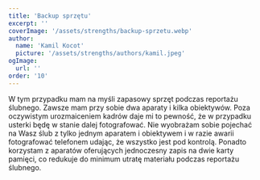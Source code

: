 ```yaml
---
title: 'Backup sprzętu'
excerpt: ''
coverImage: '/assets/strengths/backup-sprzetu.webp'
author:
  name: 'Kamil Kocot'
  picture: '/assets/strengths/authors/kamil.jpeg'
ogImage:
  url: ''
order: '10'
---
```


W tym przypadku mam na myśli zapasowy sprzęt podczas reportażu ślubnego. Zawsze mam przy sobie dwa aparaty i&nbsp;kilka obiektywów. Poza oczywistym urozmaiceniem kadrów daje mi to pewność, że w przypadku usterki będę w&nbsp;stanie dalej fotografować. Nie wyobrażam sobie pojechać na Wasz ślub z&nbsp;tylko jednym aparatem i&nbsp;obiektywem i&nbsp;w&nbsp;razie awarii fotografować telefonem udając, że wszystko jest pod kontrolą. Ponadto korzystam z&nbsp;aparatów oferujących jednoczesny zapis na dwie karty pamięci, co redukuje do minimum utratę materiału podczas reportażu ślubnego.